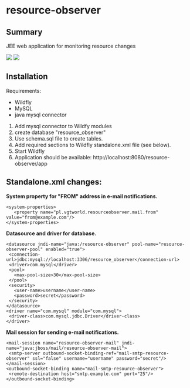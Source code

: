 resource-observer
===

Summary
---
JEE web application for monitoring resource changes

<img src="http://vgtworld.pl/img_www/github/resource-observer/resource-observer-1.png" />
<img src="http://vgtworld.pl/img_www/github/resource-observer/resource-observer-2.png" />

Installation
---

Requirements:
- Wildfly
- MySQL
- java mysql connector


1. Add mysql connector to Wildfy modules
2. create database "resource_observer"
3. Use schema.sql file to create tables.
4. Add required sections to Wildfly standalone.xml file (see below).
5. Start Wildfly
6. Application should be available: http://localhost:8080/resource-observer/app

Standalone.xml changes:
---

**System property for "FROM" address in e-mail notifications.**
```
<system-properties>
   <property name="pl.vgtworld.resourceobserver.mail.from" value="from@example.com"/>
</system-properties>
```

**Datasource and driver for database.**
```
<datasource jndi-name="java:/resource-observer" pool-name="resource-observer-pool" enabled="true">
 <connection-url>jdbc:mysql://localhost:3306/resource_observer</connection-url>
 <driver>com.mysql</driver>
 <pool>
   <max-pool-size>30</max-pool-size>
 </pool>
 <security>
   <user-name>username</user-name>
   <password>secret</password>
 </security>
</datasource>
<driver name="com.mysql" module="com.mysql">
 <driver-class>com.mysql.jdbc.Driver</driver-class>
</driver>
```

**Mail session for sending e-mail notifications.**
```
<mail-session name="resource-observer-mail" jndi-name="java:jboss/mail/resource-observer-mail">
 <smtp-server outbound-socket-binding-ref="mail-smtp-resource-observer" ssl="false" username="username" password="secret"/>
</mail-session>
<outbound-socket-binding name="mail-smtp-resource-observer">
 <remote-destination host="smtp.example.com" port="25"/>
</outbound-socket-binding>
```
